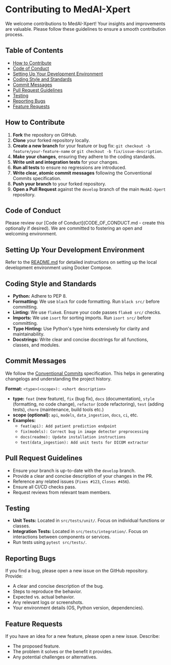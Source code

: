 # Contributing to MedAI-Xpert

We welcome contributions to MedAI-Xpert! Your insights and improvements are valuable. Please follow these guidelines to ensure a smooth contribution process.

## Table of Contents

* [How to Contribute](#how-to-contribute)
* [Code of Conduct](#code-of-conduct)
* [Setting Up Your Development Environment](#setting-up-your-development-environment)
* [Coding Style and Standards](#coding-style-and-standards)
* [Commit Messages](#commit-messages)
* [Pull Request Guidelines](#pull-request-guidelines)
* [Testing](#testing)
* [Reporting Bugs](#reporting-bugs)
* [Feature Requests](#feature-requests)

## How to Contribute

1.  **Fork** the repository on GitHub.
2.  **Clone** your forked repository locally.
3.  **Create a new branch** for your feature or bug fix: `git checkout -b feature/your-feature-name` or `git checkout -b fix/issue-description`.
4.  **Make your changes**, ensuring they adhere to the coding standards.
5.  **Write unit and integration tests** for your changes.
6.  **Run all tests** to ensure no regressions are introduced.
7.  **Write clear, atomic commit messages** following the Conventional Commits specification.
8.  **Push your branch** to your forked repository.
9.  **Open a Pull Request** against the `develop` branch of the main `MedAI-Xpert` repository.

## Code of Conduct

Please review our [Code of Conduct](CODE_OF_CONDUCT.md - create this optionally if desired). We are committed to fostering an open and welcoming environment.

## Setting Up Your Development Environment

Refer to the [README.md](README.md) for detailed instructions on setting up the local development environment using Docker Compose.

## Coding Style and Standards

* **Python:** Adhere to PEP 8.
* **Formatting:** We use `black` for code formatting. Run `black src/` before committing.
* **Linting:** We use `flake8`. Ensure your code passes `flake8 src/` checks.
* **Imports:** We use `isort` for sorting imports. Run `isort src/` before committing.
* **Type Hinting:** Use Python's type hints extensively for clarity and maintainability.
* **Docstrings:** Write clear and concise docstrings for all functions, classes, and modules.

## Commit Messages

We follow the [Conventional Commits](https://www.conventionalcommits.org/en/v1.0.0/) specification. This helps in generating changelogs and understanding the project history.

**Format:** `<type>(<scope>): <short description>`

* **type:** `feat` (new feature), `fix` (bug fix), `docs` (documentation), `style` (formatting, no code change), `refactor` (code refactoring), `test` (adding tests), `chore` (maintenance, build tools etc.)
* **scope (optional):** `api`, `models`, `data_ingestion`, `docs`, `ci`, etc.
* **Examples:**
    * `feat(api): Add patient prediction endpoint`
    * `fix(models): Correct bug in image detector preprocessing`
    * `docs(readme): Update installation instructions`
    * `test(data_ingestion): Add unit tests for DICOM extractor`

## Pull Request Guidelines

* Ensure your branch is up-to-date with the `develop` branch.
* Provide a clear and concise description of your changes in the PR.
* Reference any related issues (`Fixes #123`, `Closes #456`).
* Ensure all CI/CD checks pass.
* Request reviews from relevant team members.

## Testing

* **Unit Tests:** Located in `src/tests/unit/`. Focus on individual functions or classes.
* **Integration Tests:** Located in `src/tests/integration/`. Focus on interactions between components or services.
* Run tests using `pytest src/tests/`.

## Reporting Bugs

If you find a bug, please open a new issue on the GitHub repository. Provide:
* A clear and concise description of the bug.
* Steps to reproduce the behavior.
* Expected vs. actual behavior.
* Any relevant logs or screenshots.
* Your environment details (OS, Python version, dependencies).

## Feature Requests

If you have an idea for a new feature, please open a new issue. Describe:
* The proposed feature.
* The problem it solves or the benefit it provides.
* Any potential challenges or alternatives.
